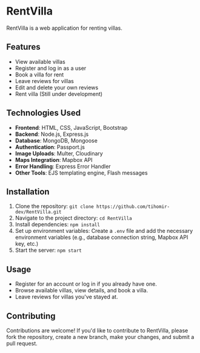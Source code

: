 # RentVilla

RentVilla is a web application for renting villas.

## Features

- View available villas
- Register and log in as a user
- Book a villa for rent
- Leave reviews for villas
- Edit and delete your own reviews
- Rent villa (Still under development)

## Technologies Used

- **Frontend**: HTML, CSS, JavaScript, Bootstrap
- **Backend**: Node.js, Express.js
- **Database**: MongoDB, Mongoose
- **Authentication**: Passport.js
- **Image Uploads**: Multer, Cloudinary
- **Maps Integration**: Mapbox API
- **Error Handling**: Express Error Handler
- **Other Tools**: EJS templating engine, Flash messages

## Installation

1. Clone the repository: `git clone https://github.com/tihomir-dev/RentVilla.git`
2. Navigate to the project directory: `cd RentVilla`
3. Install dependencies: `npm install`
4. Set up environment variables: Create a `.env` file and add the necessary environment variables (e.g., database connection string, Mapbox API key, etc.)
5. Start the server: `npm start`

## Usage

- Register for an account or log in if you already have one.
- Browse available villas, view details, and book a villa.
- Leave reviews for villas you've stayed at.

## Contributing

Contributions are welcome! If you'd like to contribute to RentVilla, please fork the repository, create a new branch, make your changes, and submit a pull request.

